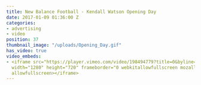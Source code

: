 ```yaml
---
title: New Balance Football - Kendall Watson Opening Day
date: 2017-01-09 01:36:00 Z
categories:
- advertising
- video
position: 37
thumbnail_image: "/uploads/Opening_Day.gif"
has_video: true
video_embeds:
- <iframe src="https://player.vimeo.com/video/198494779?title=0&byline=0&portrait=0"
  width="1280" height="720" frameborder="0 webkitallowfullscreen mozallowfullscreen
  allowfullscreen></iframe>
---
```


